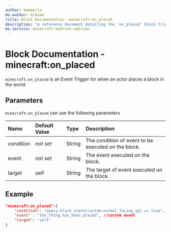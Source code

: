 ```yaml
---
author: mammerla
ms.author: mikeam
title: Block Documentation -minecraft:on_placed
description: "A reference document detailing the 'on_placed' block trigger"
ms.service: minecraft-bedrock-edition
---
```


# Block Documentation - minecraft:on_placed

`minecraft:on_placed` is an Event Trigger for when an actor places a block in the world.

## Parameters

`minecraft:on_placed` can use the following parameters

|Name |Default Value  |Type  |Description  |
|:----------|:----------|:----------|:----------|
|condition|*not set* | String|  The condition of event to be executed on the block. |
|event|*not set* | String|  The event executed on the block. |
| target| self| String| The target of event executed on the block. |

## Example

```json
"minecraft:on_placed":{
    "condition": "query.block_state(custom:normal_facing_up) == true", //custom condition
    "event" : "the_thing_has_been_placed", //custom event
    "target": "self"
}
```
